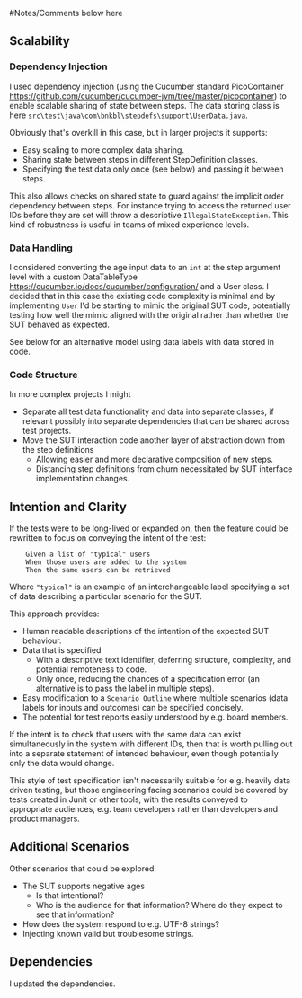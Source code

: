 #Notes/Comments below here

## Scalability

### Dependency Injection
I used dependency injection (using the Cucumber standard PicoContainer https://github.com/cucumber/cucumber-jvm/tree/master/picocontainer) to enable scalable sharing of state between steps. The data storing class is here [`src\test\java\com\bnkbl\stepdefs\support\UserData.java`](src\test\java\com\bnkbl\stepdefs\support\UserData.java).

Obviously that's overkill in this case, but in larger projects it supports:
  * Easy scaling to more complex data sharing.
  * Sharing state between steps in different StepDefinition classes.
  * Specifying the test data only once (see below) and passing it between steps.

This also allows checks on shared state to guard against the implicit order dependency between steps. For instance trying to access the returned user IDs before they are set will throw a descriptive `IllegalStateException`. This kind of robustness is useful in teams of mixed experience levels.

### Data Handling
I considered converting the age input data to an `int` at the step argument level with a custom DataTableType https://cucumber.io/docs/cucumber/configuration/ and a User class. I decided that in this case the existing code complexity is minimal and by implementing `User` I'd be starting to mimic the original SUT code, potentially testing how well the mimic aligned with the original rather than whether the SUT behaved as expected.

See below for an alternative model using data labels with data stored in code.

### Code Structure
In more complex projects I might 
  * Separate all test data functionality and data into separate classes, if relevant possibly into separate dependencies that can be shared across test projects.
  * Move the SUT interaction code another layer of abstraction down from the step definitions
    * Allowing easier and more declarative composition of new steps.
    * Distancing step definitions from churn necessitated by SUT interface implementation changes.  

## Intention and Clarity
If the tests were to be long-lived or expanded on, then the feature could be rewritten to focus on conveying the intent of the test:

```Gherkin
    Given a list of "typical" users
    When those users are added to the system
    Then the same users can be retrieved
```
Where `"typical"` is an example of an interchangeable label specifying a set of data describing a particular scenario for the SUT.

This approach provides:
  * Human readable descriptions of the intention of the expected SUT behaviour.
  * Data that is specified
    * With a descriptive text identifier, deferring structure, complexity, and potential remoteness to code.
    * Only once, reducing the chances of a specification error (an alternative is to pass the label in multiple steps).
  * Easy modification to a `Scenario Outline` where multiple scenarios (data labels for inputs and outcomes) can be specified concisely.
  * The potential for test reports easily understood by e.g. board members. 
  
If the intent is to check that users with the same data can exist simultaneously in the system with different IDs, then that is worth pulling out into a separate statement of intended behaviour, even though potentially only the data would change.

This style of test specification isn't necessarily suitable for e.g. heavily data driven testing, but those engineering facing scenarios could be covered by tests created in Junit or other tools, with the results conveyed to appropriate audiences, e.g. team developers rather than developers and product managers.

## Additional Scenarios
Other scenarios that could be explored:
  * The SUT supports negative ages
    * Is that intentional?
    * Who is the audience for that information? Where do they expect to see that information?
  * How does the system respond to e.g. UTF-8 strings?
  * Injecting known valid but troublesome strings.

## Dependencies
I updated the dependencies. 